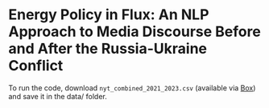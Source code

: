 # Energy Policy in Flux: An NLP Approach to Media Discourse Before and After the Russia-Ukraine Conflict

To run the code, download `nyt_combined_2021_2023.csv` (available via [Box](https://georgetown.app.box.com/folder/317619628250)) and save it in the data/ folder.


